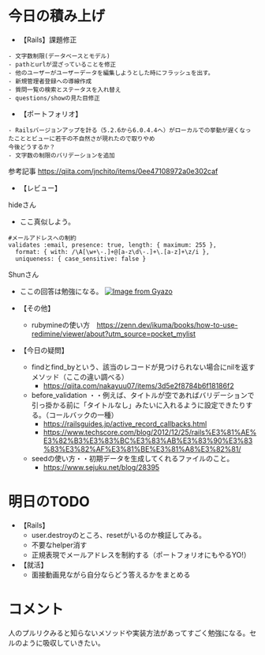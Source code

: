 # 今日の積み上げ
- 【Rails】課題修正
```
- 文字数制限(データベースとモデル)
- pathとurlが混ざっていることを修正
- 他のユーザーがユーザーデータを編集しようとした時にフラッシュを出す。
- 新規管理者登録への導線作成
- 質問一覧の検索とステータスを入れ替え
- questions/showの見た目修正
```
- 【ポートフォリオ】
```
- Railsバージョンアップを計る（5.2.6から6.0.4.4へ）がローカルでの挙動が遅くなったこととビューに若干の不自然さが現れたので取りやめ
今後どうするか？
- 文字数の制限のバリデーションを追加
```
参考記事
https://qiita.com/jnchito/items/0ee47108972a0e302caf

- 【レビュー】

hideさん
  - ここ真似しよう。
```
#メールアドレスへの制約
validates :email, presence: true, length: { maximum: 255 },
  format: { with: /\A[\w+\-.]+@[a-z\d\-.]+\.[a-z]+\z/i },
  uniqueness: { case_sensitive: false }
```

Shunさん
  - ここの回答は勉強になる。
[![Image from Gyazo](https://i.gyazo.com/fa93a8047b156712bc1aa14f03de8e0c.png)](https://gyazo.com/fa93a8047b156712bc1aa14f03de8e0c)


- 【その他】
  - rubymineの使い方　https://zenn.dev/ikuma/books/how-to-use-redimine/viewer/about?utm_source=pocket_mylist

- 【今日の疑問】
  - findとfind_byという、該当のレコードが見つけられない場合にnilを返すメソッド（ここの違い調べる）
    - https://qiita.com/nakayuu07/items/3d5e2f8784b6f18186f2
  - before_validation ・・例えば、タイトルが空であればバリデーションで引っ掛かる前に「タイトルなし」みたいに入れるように設定できたりする。（コールバックの一種）
    - https://railsguides.jp/active_record_callbacks.html 
    - https://www.techscore.com/blog/2012/12/25/rails%E3%81%AE%E3%82%B3%E3%83%BC%E3%83%AB%E3%83%90%E3%83%83%E3%82%AF%E3%81%BE%E3%81%A8%E3%82%81/
  - seedの使い方・・初期データを生成してくれるファイルのこと。
    - https://www.sejuku.net/blog/28395
# 明日のTODO
- 【Rails】
  - user.destroyのところ、resetがいるのか検証してみる。
  - 不要なhelper消す
  - 正規表現でメールアドレスを制約する（ポートフォリオにもやるYO!）
- 【就活】
  - 面接動画見ながら自分ならどう答えるかをまとめる
# コメント
人のプルリクみると知らないメソッドや実装方法があってすごく勉強になる。セルのように吸収していきたい。

